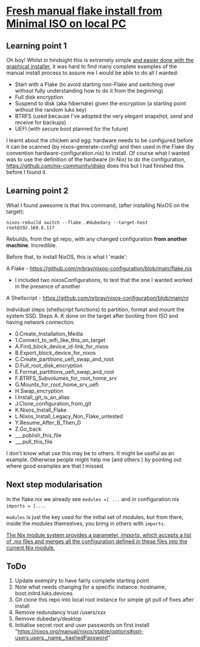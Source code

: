 # [Fresh manual flake install from Minimal ISO on local PC](https://github.com/nrbray/nixos-configuration)

## Learning point 1

Oh boy!  Whilst in hindsight this is extremely simple [and easier done with the graphical installer](https://nixos.org/manual/nixos/stable/#sec-installation-graphical), it was hard to find many complete examples of the manual install process to assure me I would be able to do all I wanted:

  - Start with a Flake (to avoid starting non-Flake and switching over without fully understanding how to do it from the beginning)
  - Full disk encryption
  - Suspend to disk (aka hibernate) given the encryption (a starting point without the random luks key)
  - BTRFS (used because I've adopted the very elegant snapshot, send and receive for backups)
  - UEFI (with secure boot planned for the future)

I learnt about the chicken and egg: hardware needs to be configured before it can be scanned (by nixos-generate-config) and then used in the Flake (by convention hardware-configuration.nix) to install.  Of course what I wanted was to use the definition of the hardware (in Nix) to do the configuration, https://github.com/nix-community/disko does this but I had finished this before I found it.

## Learning point 2

What I found awesome is that this command, (after installing NixOS on the target):

```nixos-rebuild switch --flake .#dubedary --target-host root@192.168.8.117```

Rebuilds, from the git repo, with any changed configuration **from another machine**.  Incredible. 

Before that, to install NixOS, this is what I 'made':

A Flake - https://github.com/nrbray/nixos-configuration/blob/main/flake.nix

  - I included two nixosConfigurations, to test that the one I wanted worked in the presence of another  

A Shellscript - https://github.com/nrbray/nixos-configuration/blob/main/ni

Individual steps (shellscript functions) to partition, format and mount the system SSD.  Steps A..K done on the target after booting from ISO and having network connection.

  - 0.Create_Installation_Media
  - 1.Connect_to_wifi_like_this_on_target
  - A.Find_block_device_id-link_for_nixos
  - B.Export_block_device_for_nixos
  - C.Create_partitions_uefi_swap_and_root
  - D.Full_root_disk_encryption
  - E.Format_partitions_uefi_swap_and_root
  - F.BTRFS_Subvolumes_for_root_home_srv
  - G.Mounts_for_root_home_srv_uefi
  - H.Swap_encryption
  - I.Install_git_is_an_alias
  - J.Clone_configuration_from_git
  - K.Nixos_Install_Flake
  - L.Nixos_Install_Legacy_Non_Flake_untested
  - Y.Resume_After_B_Then_G
  - Z.Go_back
  - ___publish_this_file
  - ___pull_this_file

I don't know what use this may be to others.  It might be useful as an example.  Otherwise people might help me (and others ) by pointing out where good examples are that I missed.

## Next step modularisation 

In the flake.nix we already see ```modules =[ ...``` and in configuration.nix ```imports = [...```.  

`modules` is just the key used for the initial set of modules, but from there, inside the modules themselves, you bring in others with `imports`.

[The Nix module system provides a parameter, imports, which accepts a list of .nix files and merges all the configuration defined in these files into the current Nix module.](https://nixos-and-flakes.thiscute.world/nixos-with-flakes/modularize-the-configuration)

## ToDo

1. Update exemplry to have fairly complete starting point 
2. Note what needs changing for a specific instance: hostname, boot.initrd.luks.devices.
3. Git clone this repo into local root instance for simple git pull of fixes after install 
4. Remove redundancy trust /users/xxx
5. Remove dubedary/desktop
6. Initialise secret root and user passwords on first install "https://nixos.org/manual/nixos/stable/options#opt-users.users._name_.hashedPassword" 